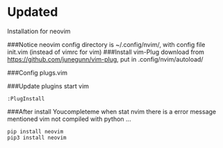 Updated
==================

Installation for neovim

###Notice
neovim config directory is ~/.config/nvim/, with config file init.vim (instead of vimrc for vim)
###Install vim-Plug
    download from https://github.com/junegunn/vim-plug, put in .config/nvim/autoload/

###Config plugs.vim

###Update plugins
start vim

    :PlugInstall

###After install Youcompleteme
when stat nvim there is a error message mentioned vim not compiled with python ...

    pip install neovim
    pip3 install neovim


